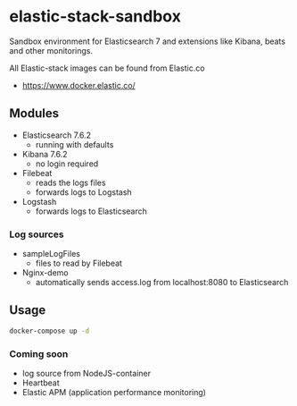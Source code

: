 # elastic-stack-sandbox
Sandbox environment for Elasticsearch 7 and extensions like Kibana, beats and other monitorings.

All Elastic-stack images can be found from Elastic.co
- https://www.docker.elastic.co/

## Modules
- Elasticsearch 7.6.2
  - running with defaults
- Kibana 7.6.2
  - no login required
- Filebeat
  - reads the logs files
  - forwards logs to Logstash
- Logstash
  - forwards logs to Elasticsearch

### Log sources
- sampleLogFiles
  - files to read by Filebeat
- Nginx-demo
  - automatically sends access.log from localhost:8080 to Elasticsearch

## Usage
```bash
docker-compose up -d
```

### Coming soon
- log source from NodeJS-container
- Heartbeat
- Elastic APM (application performance monitoring)

